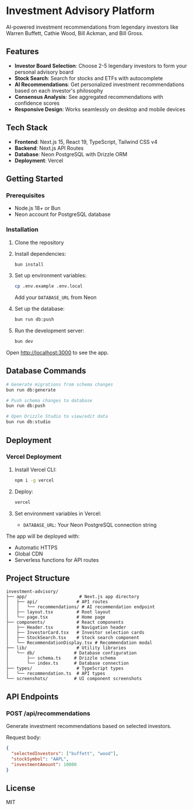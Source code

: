 # Investment Advisory Platform

AI-powered investment recommendations from legendary investors like Warren Buffett, Cathie Wood, Bill Ackman, and Bill Gross.

## Features

- **Investor Board Selection**: Choose 2-5 legendary investors to form your personal advisory board
- **Stock Search**: Search for stocks and ETFs with autocomplete
- **AI Recommendations**: Get personalized investment recommendations based on each investor's philosophy
- **Consensus Analysis**: See aggregated recommendations with confidence scores
- **Responsive Design**: Works seamlessly on desktop and mobile devices

## Tech Stack

- **Frontend**: Next.js 15, React 19, TypeScript, Tailwind CSS v4
- **Backend**: Next.js API Routes
- **Database**: Neon PostgreSQL with Drizzle ORM
- **Deployment**: Vercel

## Getting Started

### Prerequisites

- Node.js 18+ or Bun
- Neon account for PostgreSQL database

### Installation

1. Clone the repository
2. Install dependencies:
   ```bash
   bun install
   ```

3. Set up environment variables:
   ```bash
   cp .env.example .env.local
   ```
   Add your `DATABASE_URL` from Neon

4. Set up the database:
   ```bash
   bun run db:push
   ```

5. Run the development server:
   ```bash
   bun dev
   ```

Open [http://localhost:3000](http://localhost:3000) to see the app.

## Database Commands

```bash
# Generate migrations from schema changes
bun run db:generate

# Push schema changes to database
bun run db:push

# Open Drizzle Studio to view/edit data
bun run db:studio
```

## Deployment

### Vercel Deployment

1. Install Vercel CLI:
   ```bash
   npm i -g vercel
   ```

2. Deploy:
   ```bash
   vercel
   ```

3. Set environment variables in Vercel:
   - `DATABASE_URL`: Your Neon PostgreSQL connection string

The app will be deployed with:
- Automatic HTTPS
- Global CDN
- Serverless functions for API routes

## Project Structure

```
investment-advisory/
├── app/                    # Next.js app directory
│   ├── api/               # API routes
│   │   └── recommendations/ # AI recommendation endpoint
│   ├── layout.tsx         # Root layout
│   └── page.tsx           # Home page
├── components/            # React components
│   ├── Header.tsx         # Navigation header
│   ├── InvestorCard.tsx   # Investor selection cards
│   ├── StockSearch.tsx    # Stock search component
│   └── RecommendationDisplay.tsx # Recommendation modal
├── lib/                   # Utility libraries
│   └── db/               # Database configuration
│       ├── schema.ts     # Drizzle schema
│       └── index.ts      # Database connection
├── types/                 # TypeScript types
│   └── recommendation.ts  # API types
└── screenshots/          # UI component screenshots

```

## API Endpoints

### POST /api/recommendations
Generate investment recommendations based on selected investors.

Request body:
```json
{
  "selectedInvestors": ["buffett", "wood"],
  "stockSymbol": "AAPL",
  "investmentAmount": 10000
}
```

## License

MIT